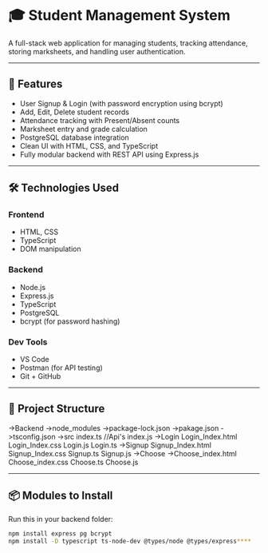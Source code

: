 # 🎓 Student Management System

A full-stack web application for managing students, tracking attendance, storing marksheets, and handling user authentication.

---

## 🚀 Features

- User Signup & Login (with password encryption using bcrypt)
- Add, Edit, Delete student records
- Attendance tracking with Present/Absent counts
- Marksheet entry and grade calculation
- PostgreSQL database integration
- Clean UI with HTML, CSS, and TypeScript
- Fully modular backend with REST API using Express.js

---

## 🛠️ Technologies Used

### Frontend
- HTML, CSS
- TypeScript
- DOM manipulation

### Backend
- Node.js
- Express.js
- TypeScript
- PostgreSQL
- bcrypt (for password hashing)

### Dev Tools
- VS Code
- Postman (for API testing)
- Git + GitHub

---

## 📁 Project Structure

->Backend
 ->node_modules
 ->package-lock.json
 ->pakage.json
 ->tsconfig.json
 ->src
   index.ts   //Api's
   index.js
  ->Login
    Login_Index.html
    Login_Index.css
    Login.js
    Login.ts
  ->Signup
    Signup_Index.html
    Signup_Index.css
    Signup.ts
    Signup.js
  ->Choose
    ->Choose_index.html
      Choose_index.css
      Choose.ts
      Choose.js
  
---

## 📦 Modules to Install

Run this in your backend folder:

```bash
npm install express pg bcrypt
npm install -D typescript ts-node-dev @types/node @types/express****
